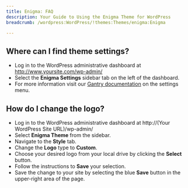 ```yaml
---
title: Enigma: FAQ
description: Your Guide to Using the Enigma Theme for WordPress
breadcrumb: /wordpress:WordPress/!themes:Themes/enigma:Enigma

---
```


Where can I find theme settings?
-----
* Log in to the WordPress administrative dashboard at http://www.yoursite.com/wp-admin/
* Select the **Enigma Settings** sidebar tab on the left of the dashboard.
* For more information visit our [Gantry documentation][gantry] on the settings menu.

How do I change the logo?
-----

* Log in to the WordPress administrative dashboard at http://(Your WordPress Site URL)/wp-admin/
* Select **Enigma Theme** from the sidebar.
* Navigate to the **Style** tab.
* Change the **Logo** type to **Custom**.
* Choose your desired logo from your local drive by clicking the **Select** button.
* Follow the instructions to **Save** your selection.
* Save the change to your site by selecting the blue **Save** button in the upper-right area of the page.

[gantry]: http://gantry-framework.org/documentation/wordpress/configure/
